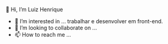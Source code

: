   👋 Hi, I’m Luiz Henrique  
- 👀 I’m interested in ... trabalhar e desenvolver em front-end. 
- 💞️ I’m looking to collaborate on ...
- 📫 How to reach me ...

<!---
Lu1zH3nriq/Lu1zH3nriq is a ✨ special ✨ repository because its `README.md` (this file) appears on your GitHub profile.
You can click the Preview link to take a look at your changes.
--->
